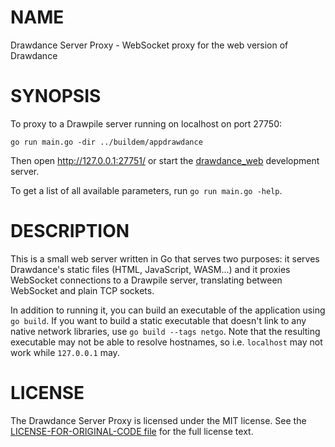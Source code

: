# NAME

Drawdance Server Proxy - WebSocket proxy for the web version of Drawdance

# SYNOPSIS

To proxy to a Drawpile server running on localhost on port 27750:

```
go run main.go -dir ../buildem/appdrawdance
```

Then open <http://127.0.0.1:27751/> or start the [drawdance\_web](../appdrawdance/drawdance_web) development server.

To get a list of all available parameters, run `go run main.go -help`.

# DESCRIPTION

This is a small web server written in Go that serves two purposes: it serves Drawdance's static files (HTML, JavaScript, WASM...) and it proxies WebSocket connections to a Drawpile server, translating between WebSocket and plain TCP sockets.

In addition to running it, you can build an executable of the application using `go build`. If you want to build a static executable that doesn't link to any native network libraries, use `go build --tags netgo`. Note that the resulting executable may not be able to resolve hostnames, so i.e. `localhost` may not work while `127.0.0.1` may.

# LICENSE

The Drawdance Server Proxy is licensed under the MIT license. See the [LICENSE-FOR-ORIGINAL-CODE file](../LICENSE-FOR-ORIGINAL-CODE) for the full license text.
